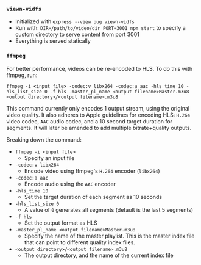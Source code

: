 ### `viewn-vidfs`
  - Initialized with `express --view pug viewn-vidfs`
  - Run with:
    `DIR=/path/to/video/dir PORT=3001 npm start`
    to specify a custom directory to serve content from port 3001
  - Everything is served statically

### `ffmpeg`
For better performance, videos can be re-encoded to HLS. To do this with ffmpeg, run:

  `ffmpeg -i <input file> -codec:v libx264 -codec:a aac -hls_time 10 -hls_list_size 0 -f hls -master_pl_name <output filename>Master.m3u8 <output directory>/<output filename>.m3u8`

This command currently only encodes 1 output stream, using the original video quality. It also adheres to Apple guidelines for encoding HLS: `H.264` video codec, `AAC` audio codec, and a 10 second target duration for segments. It will later be amended to add multiple bitrate+quality outputs.

Breaking down the command:
  - `ffmpeg -i <input file>`
    - Specify an input file
  - `-codec:v libx264`
    - Encode video using ffmpeg's `H.264` encoder (`libx264`)
  - `-codec:a aac`
    - Encode audio using the `AAC` encoder
  - `-hls_time 10`
    - Set the target duration of each segment as 10 seconds
  - `-hls_list_size 0`
    - A value of `0` generates all segments (default is the last 5 segments)
  - `-f hls`
    - Set the output format as HLS
  - `-master_pl_name <output filename>Master.m3u8`
    - Specify the name of the master playlist. This is the master index file that can point to different quality index files.
  - `<output directory>/<output filename>.m3u8`
    - The output directory, and the name of the current index file
